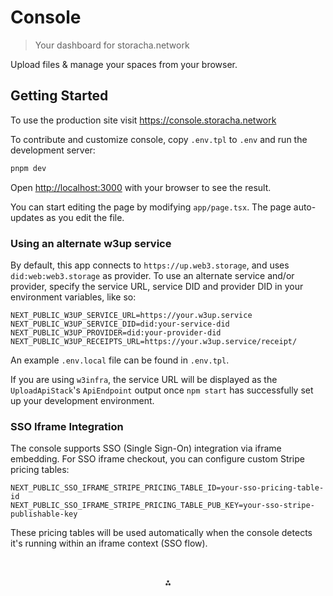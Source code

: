 # Console

> Your dashboard for storacha.network

Upload files & manage your spaces from your browser.

## Getting Started

To use the production site visit https://console.storacha.network

To contribute and customize console, copy `.env.tpl` to `.env` and run the development server:

```bash
pnpm dev
```

Open [http://localhost:3000](http://localhost:3000) with your browser to see the result.

You can start editing the page by modifying `app/page.tsx`. The page auto-updates as you edit the file.

### Using an alternate w3up service

By default, this app connects to `https://up.web3.storage`, and uses `did:web:web3.storage` as provider. To use an alternate service and/or provider, specify the service URL, service DID and provider DID in your environment variables, like so:

```
NEXT_PUBLIC_W3UP_SERVICE_URL=https://your.w3up.service
NEXT_PUBLIC_W3UP_SERVICE_DID=did:your-service-did
NEXT_PUBLIC_W3UP_PROVIDER=did:your-provider-did
NEXT_PUBLIC_W3UP_RECEIPTS_URL=https://your.w3up.service/receipt/
```

An example `.env.local` file can be found in `.env.tpl`.

If you are using `w3infra`, the service URL will be displayed as the `UploadApiStack`'s `ApiEndpoint` output once `npm start` has successfully set up your development environment.

### SSO Iframe Integration

The console supports SSO (Single Sign-On) integration via iframe embedding. For SSO iframe checkout, you can configure custom Stripe pricing tables:

```
NEXT_PUBLIC_SSO_IFRAME_STRIPE_PRICING_TABLE_ID=your-sso-pricing-table-id
NEXT_PUBLIC_SSO_IFRAME_STRIPE_PRICING_TABLE_PUB_KEY=your-sso-stripe-publishable-key
```

These pricing tables will be used automatically when the console detects it's running within an iframe context (SSO flow).

<p style="text-align:center;padding-top:2rem">⁂</p>

